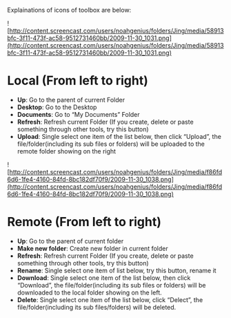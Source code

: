 Explainations of icons of toolbox are below:

![http://content.screencast.com/users/noahgenius/folders/Jing/media/58913bfc-3f11-473f-ac58-9512731460bb/2009-11-30_1031.png](http://content.screencast.com/users/noahgenius/folders/Jing/media/58913bfc-3f11-473f-ac58-9512731460bb/2009-11-30_1031.png)

# Local (From left to right) #

  * **Up**: Go to the parent of current Folder
  * **Desktop**: Go to the Desktop
  * **Documents**: Go to “My Documents” Folder
  * **Refresh**: Refresh current Folder (If you create, delete or paste something through other tools, try this button)
  * **Upload**: Single select one item of the list below, then click “Upload”, the file/folder(including its sub files or folders) will be uploaded to the remote folder showing on the right

![http://content.screencast.com/users/noahgenius/folders/Jing/media/f86fd6d6-1fe4-4160-84fd-8bc182df70f9/2009-11-30_1038.png](http://content.screencast.com/users/noahgenius/folders/Jing/media/f86fd6d6-1fe4-4160-84fd-8bc182df70f9/2009-11-30_1038.png)

# Remote (From left to right) #

  * **Up**: Go to the parent of current folder
  * **Make new folder**: Create new folder in current folder
  * **Refresh**: Refresh current Folder (If you create, delete or paste something through other tools, try this button)
  * **Rename**: Single select one item of list below, try this button, rename it
  * **Download**: Single select one item of the list below, then click “Download”, the file/folder(including its sub files or folders) will be downloaded to the local folder showing on the left.
  * **Delete**: Single select one item of the list below, click “Delect”, the file/folder(including its sub files/folders) will be deleted.